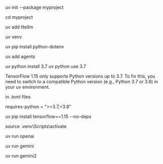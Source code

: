 uv init --package myproject

cd myproject

uv add litellm

uv venv

uv pip install python-dotenv

uv add agents

uv python install 3.7
uv python use 3.7

TensorFlow 1.15 only supports Python versions up to 3.7. To fix this, you need to switch to a compatible Python version (e.g., Python 3.7 or 3.8) in your uv environment.

in .toml files
<!-- [project] -->
requires-python = ">=3.7,<3.8"

uv pip install tensorflow==1.15 --no-deps


source .venv\Scripts\activate

uv run openai

uv run gemini

uv run gemini2